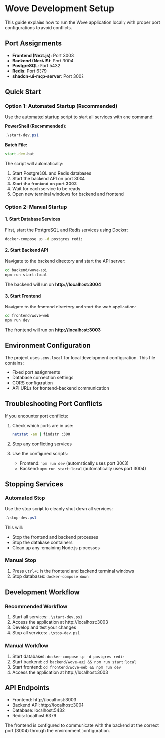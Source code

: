 # Wove Development Setup

This guide explains how to run the Wove application locally with proper port configurations to avoid conflicts.

## Port Assignments

- **Frontend (Next.js)**: Port 3003
- **Backend (NestJS)**: Port 3004
- **PostgreSQL**: Port 5432
- **Redis**: Port 6379
- **shadcn-ui-mcp-server**: Port 3002

## Quick Start

### Option 1: Automated Startup (Recommended)

Use the automated startup script to start all services with one command:

**PowerShell (Recommended):**
```powershell
.\start-dev.ps1
```

**Batch File:**
```cmd
start-dev.bat
```

The script will automatically:
1. Start PostgreSQL and Redis databases
2. Start the backend API on port 3004
3. Start the frontend on port 3003
4. Wait for each service to be ready
5. Open new terminal windows for backend and frontend

### Option 2: Manual Startup

#### 1. Start Database Services

First, start the PostgreSQL and Redis services using Docker:

```bash
docker-compose up -d postgres redis
```

#### 2. Start Backend API

Navigate to the backend directory and start the API server:

```bash
cd backend/wove-api
npm run start:local
```

The backend will run on **http://localhost:3004**

#### 3. Start Frontend

Navigate to the frontend directory and start the web application:

```bash
cd frontend/wove-web
npm run dev
```

The frontend will run on **http://localhost:3003**

## Environment Configuration

The project uses `.env.local` for local development configuration. This file contains:

- Fixed port assignments
- Database connection settings
- CORS configuration
- API URLs for frontend-backend communication

## Troubleshooting Port Conflicts

If you encounter port conflicts:

1. Check which ports are in use:
   ```bash
   netstat -an | findstr :300
   ```

2. Stop any conflicting services

3. Use the configured scripts:
   - Frontend: `npm run dev` (automatically uses port 3003)
   - Backend: `npm run start:local` (automatically uses port 3004)

## Stopping Services

### Automated Stop

Use the stop script to cleanly shut down all services:

```powershell
.\stop-dev.ps1
```

This will:
- Stop the frontend and backend processes
- Stop the database containers
- Clean up any remaining Node.js processes

### Manual Stop

1. Press `Ctrl+C` in the frontend and backend terminal windows
2. Stop databases: `docker-compose down`

## Development Workflow

### Recommended Workflow
1. Start all services: `.\start-dev.ps1`
2. Access the application at http://localhost:3003
3. Develop and test your changes
4. Stop all services: `.\stop-dev.ps1`

### Manual Workflow
1. Start databases: `docker-compose up -d postgres redis`
2. Start backend: `cd backend/wove-api && npm run start:local`
3. Start frontend: `cd frontend/wove-web && npm run dev`
4. Access the application at http://localhost:3003

## API Endpoints

- Frontend: http://localhost:3003
- Backend API: http://localhost:3004
- Database: localhost:5432
- Redis: localhost:6379

The frontend is configured to communicate with the backend at the correct port (3004) through the environment configuration.
